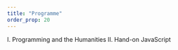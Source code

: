 ```yaml
---
title: "Programme"
order_prop: 20
---
```


I. Programming and the Humanities
II. Hand-on JavaScript

